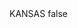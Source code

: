 <?xml version="1.0" encoding="UTF-8"?>
<CustomMetadata xmlns="http://soap.sforce.com/2006/04/metadata">
    <label>KANSAS</label>
    <protected>false</protected>
</CustomMetadata>
